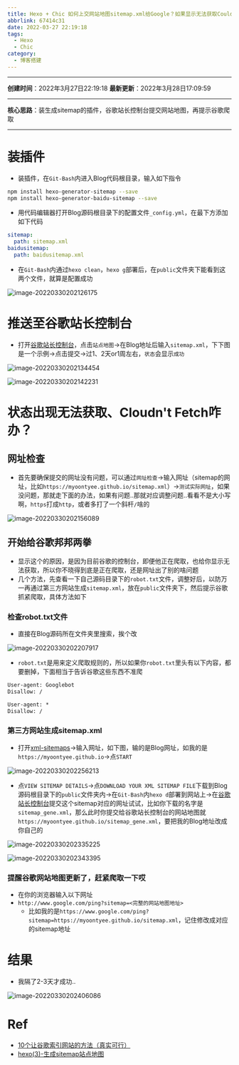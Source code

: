 ```yaml
---
title: Hexo + Chic 如何上交网站地图sitemap.xml给Google？如果显示无法获取Couldn't Fetch应该怎么办？
abbrlink: 67414c31
date: 2022-03-27 22:19:18
tags:
  - Hexo
  - Chic
category:
  - 博客搭建
---
```


---

**创建时间**：2022年3月27日22:19:18
**最新更新**：2022年3月28日17:09:59


---

**核心思路**：装生成sitemap的插件，谷歌站长控制台提交网站地图，再提示谷歌爬取

---

# 装插件

* 装插件，在`Git-Bash`内进入Blog代码根目录，输入如下指令

```bash
npm install hexo-generator-sitemap --save 
npm install hexo-generator-baidu-sitemap --save
```


* 用代码编辑器打开Blog源码根目录下的配置文件`_config.yml`，在最下方添加如下代码

```yml
sitemap:
  path: sitemap.xml
baidusitemap:
  path: baidusitemap.xml
```

* 在`Git-Bash`内通过`hexo clean`，`hexo g`部署后，在`public`文件夹下能看到这两个文件，就算是配置成功

![image-20220330202126175](Hexo-Chic-如何上交网站地图sitemap-xml给Google？如果显示无法获取Couldn-t-Fetch应该怎么办？/image-20220330202126175.png)


# 推送至谷歌站长控制台
* 打开[谷歌站长控制台](https://search.google.com/search-console)，点击`站点地图`→在Blog地址后输入`sitemap.xml`，下下图是一个示例→点击提交→过1、2天or1周左右，`状态`会显示`成功`

![image-20220330202134454](Hexo-Chic-如何上交网站地图sitemap-xml给Google？如果显示无法获取Couldn-t-Fetch应该怎么办？/image-20220330202134454.png)

![image-20220330202142231](Hexo-Chic-如何上交网站地图sitemap-xml给Google？如果显示无法获取Couldn-t-Fetch应该怎么办？/image-20220330202142231.png)


# 状态出现无法获取、Cloudn't Fetch咋办？

## 网址检查
* 首先要确保提交的网址没有问题，可以通过`网址检查`→输入网址（sitemap的网址，比如`https://myoontyee.github.io/sitemap.xml`）→`测试实际网址`，如果没问题，那就走下面的办法，如果有问题..那就对应调整问题..看看不是大小写啊，`https`打成`http`，或者多打了一个斜杆`/`啥的

![image-20220330202156089](Hexo-Chic-如何上交网站地图sitemap-xml给Google？如果显示无法获取Couldn-t-Fetch应该怎么办？/image-20220330202156089.png)

## 开始给谷歌邦邦两拳
* 显示这个的原因，是因为目前谷歌的控制台，即便他正在爬取，也给你显示无法获取，所以你不晓得到底是正在爬取，还是网址出了别的啥问题
* 几个方法，先查看一下自己源码目录下的`robot.txt`文件，调整好后，以防万一再通过第三方网站生成`sitemap.xml`，放在`public`文件夹下，然后提示谷歌抓紧爬取，具体方法如下

### 检查robot.txt文件
* 直接在Blog源码所在文件夹里搜索，挨个改

![image-20220330202207917](Hexo-Chic-如何上交网站地图sitemap-xml给Google？如果显示无法获取Couldn-t-Fetch应该怎么办？/image-20220330202207917.png)

* `robot.txt`是用来定义爬取规则的，所以如果你`robot.txt`里头有以下内容，都要删掉，下面相当于告诉谷歌这些东西不准爬

```txt
User-agent: Googlebot
Disallow: /
```

```txt
User-agent: *
Disallow: /
```


### 第三方网站生成sitemap.xml
* 打开[xml-sitemaps](https://www.xml-sitemaps.com/)→输入网址，如下图，输的是Blog网址，如我的是`https://myoontyee.github.io`→点`START`

![image-20220330202256213](Hexo-Chic-如何上交网站地图sitemap-xml给Google？如果显示无法获取Couldn-t-Fetch应该怎么办？/image-20220330202256213.png)
* 点`VIEW SITEMAP DETAILS`→点`DOWNLOAD YOUR XML SITEMAP FILE`下载到Blog源码根目录下的`public`文件夹内→在`Git-Bash`内`hexo d`部署到网站上→在[谷歌站长控制台](https://search.google.com/search-console)提交这个sitemap对应的网址试试，比如你下载的名字是`sitemap_gene.xml`，那么此时你提交给谷歌站长控制台的网站地图就`https://myoontyee.github.io/sitemap_gene.xml`，要把我的Blog地址改成你自己的

![image-20220330202335225](Hexo-Chic-如何上交网站地图sitemap-xml给Google？如果显示无法获取Couldn-t-Fetch应该怎么办？/image-20220330202335225.png)

![image-20220330202343395](Hexo-Chic-如何上交网站地图sitemap-xml给Google？如果显示无法获取Couldn-t-Fetch应该怎么办？/image-20220330202343395.png)

### 提醒谷歌网站地图更新了，赶紧爬取一下哎

* 在你的浏览器输入以下网址
* `http://www.google.com/ping?sitemap=<完整的网站地图地址>`
	* 比如我的是`https://www.google.com/ping?sitemap=https://myoontyee.github.io/sitemap.xml`，记住修改成对应的sitemap地址



# 结果
* 我隔了2-3天才成功..


![image-20220330202406086](Hexo-Chic-如何上交网站地图sitemap-xml给Google？如果显示无法获取Couldn-t-Fetch应该怎么办？/image-20220330202406086.png)

# Ref
* [10个让谷歌索引网站的方法（真实可行）](https://ahrefs.com/blog/zh/google-index/)
* [hexo(3)-生成sitemap站点地图](https://www.jianshu.com/p/9c2d6db2f855)
